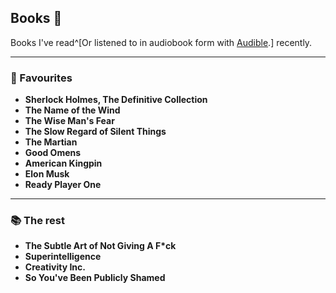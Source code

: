 ## Books 📖

Books I've read^[Or listened to in audiobook form with [Audible](https://www.audible.co.uk/).] recently.

---

### 🔖 Favourites

- **Sherlock Holmes, The Definitive Collection**
- **The Name of the Wind**
- **The Wise Man's Fear**
- **The Slow Regard of Silent Things**
- **The Martian**
- **Good Omens**
- **American Kingpin**
- **Elon Musk**
- **Ready Player One**

---

### 📚 The rest

- **The Subtle Art of Not Giving A F*ck**
- **Superintelligence**
- **Creativity Inc.**
- **So You've Been Publicly Shamed**
